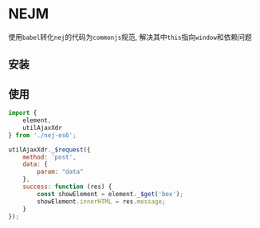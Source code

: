 # NEJM

使用`babel`转化`nej`的代码为`commonjs`规范, 解决其中`this`指向`window`和依赖问题


## 安装


## 使用

```javascript
import {
    element,
    utilAjaxXdr
} from './nej-es6';

utilAjaxXdr._$request({
    method: 'post',
    data: {
		param: "data"
    },
    success: function (res) {
        const showElement = element._$get('box');
        showElement.innerHTML = res.message;
    }
});
```
